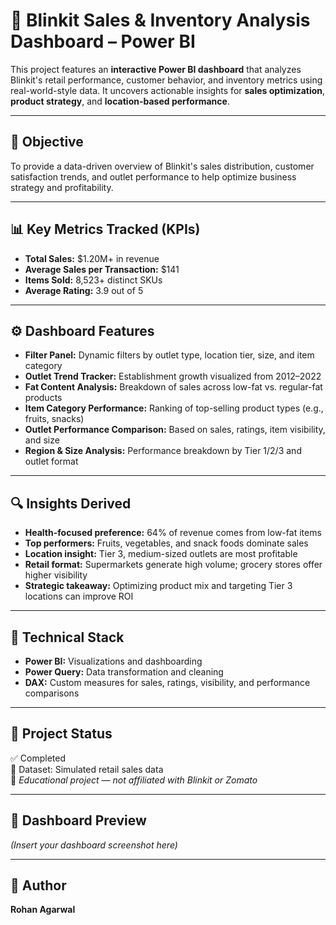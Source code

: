 # 🛒 Blinkit Sales & Inventory Analysis Dashboard – Power BI

This project features an **interactive Power BI dashboard** that analyzes Blinkit's retail performance, customer behavior, and inventory metrics using real-world-style data. It uncovers actionable insights for **sales optimization**, **product strategy**, and **location-based performance**.

---
## 🎯 Objective

To provide a data-driven overview of Blinkit's sales distribution, customer satisfaction trends, and outlet performance to help optimize business strategy and profitability.

---

## 📊 Key Metrics Tracked (KPIs)

- **Total Sales:** $1.20M+ in revenue  
- **Average Sales per Transaction:** $141  
- **Items Sold:** 8,523+ distinct SKUs  
- **Average Rating:** 3.9 out of 5

---

## ⚙️ Dashboard Features

- **Filter Panel:** Dynamic filters by outlet type, location tier, size, and item category  
- **Outlet Trend Tracker:** Establishment growth visualized from 2012–2022  
- **Fat Content Analysis:** Breakdown of sales across low-fat vs. regular-fat products  
- **Item Category Performance:** Ranking of top-selling product types (e.g., fruits, snacks)  
- **Outlet Performance Comparison:** Based on sales, ratings, item visibility, and size  
- **Region & Size Analysis:** Performance breakdown by Tier 1/2/3 and outlet format

---

## 🔍 Insights Derived

- **Health-focused preference:** 64% of revenue comes from low-fat items  
- **Top performers:** Fruits, vegetables, and snack foods dominate sales  
- **Location insight:** Tier 3, medium-sized outlets are most profitable  
- **Retail format:** Supermarkets generate high volume; grocery stores offer higher visibility  
- **Strategic takeaway:** Optimizing product mix and targeting Tier 3 locations can improve ROI

---

## 🧪 Technical Stack

- **Power BI:** Visualizations and dashboarding  
- **Power Query:** Data transformation and cleaning  
- **DAX:** Custom measures for sales, ratings, visibility, and performance comparisons

---

## 📁 Project Status

✅ Completed  
📎 Dataset: Simulated retail sales data  
📌 *Educational project — not affiliated with Blinkit or Zomato*

---

## 📸 Dashboard Preview

*(Insert your dashboard screenshot here)*

---

## 📎 Author

**Rohan Agarwal**  

